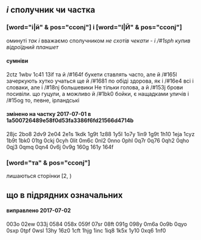 ## _і_ сполучник чи частка

### [word="і|й" & pos="cconj"] і [word="І|Й" & pos="cconj"]

оминуті _так і_
вважаємо сполучником _не схотів чекати -	і /#1sph	купив відроїдний планшет_


#### сумніви
2ctz
1wbv
1c41
13if
та	й /#164f	букети
ставлять часто, але	й /#165l	зачеркують хутко
учаться ще	й /#1681	по обіді
здорова, як	і /#16e4	всі
і словаки, але	і /#18nj	большевики
Не тільки голова, а	й /#153j	брови посивіли.
що гуцули, а можливо	й /#1bk0	бойки, є нащадками уличів
і /#15og	то, певне, ірландські


#### змінено на частку 2017-07-01 в 1a500726489e58f0d53fa3386f6fd21566d4714b
28jc 2bo8 2dv9 2e04 2e1s 1kdk 1g9t 1z88 1y5l 1o7y 1in9 1g9t 1h10 1eja 1cyz 1b9t 1bk0 01tg 0ckj 0cyh 0lit 0m6c 0nl2 0nno 0phl 0q7r 0q76 0qh2 0qho 0qj3 0qmq 0qn4 0v6j 0v9g 160g 161y 164f

### [word="та" & pos="cconj"]

лишаються сторінки [2, )

## що в підрядних означальних
#### виправлено 2017-07-02
003o 02ew 033j 0584 058x 059f 07sr 08ft 091g 098y 0m6a 0o9b 0qyo 0sxp 0tpf 0wsl 13hy 16z0 1cft 1hjg 1inc 1iq8 1k5x 1y10 0xq6 1nf0
